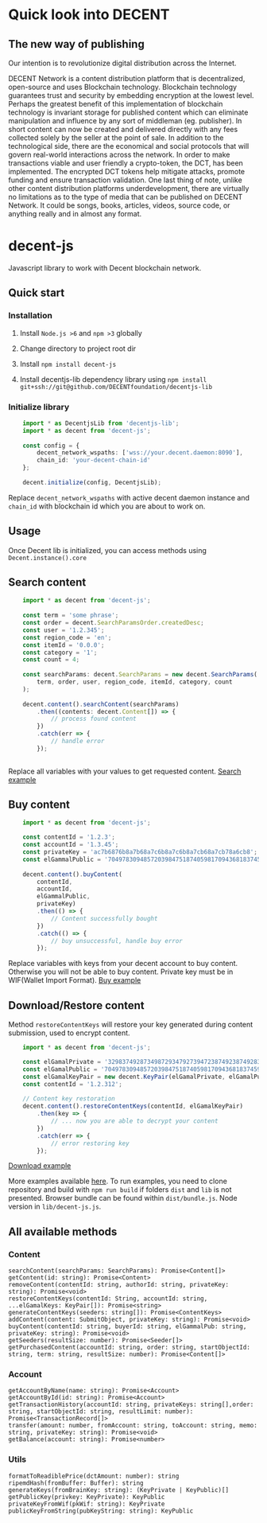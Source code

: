 # Quick look into DECENT

## The new way of publishing

 Our intention is to revolutionize digital distribution across the Internet.

 DECENT Network is a content distribution platform that is decentralized,
 open-source and uses Blockchain technology. Blockchain technology guarantees
 trust and security by embedding encryption at the lowest level.
 Perhaps the greatest benefit of this implementation of blockchain technology
 is invariant storage for published content which can eliminate manipulation
 and influence by any sort of middleman (eg. publisher). In short content can
 now be created and delivered directly with any fees collected solely by
 the seller at the point of sale. In addition to the technological side,
 there are the economical and social protocols that will govern real-world
 interactions across the network. In order to make transactions viable and
 user friendly a crypto-token, the DCT, has been implemented. The encrypted
 DCT tokens help mitigate attacks, promote funding and ensure transaction
 validation. One last thing of note, unlike other content distribution platforms
 underdevelopment, there are virtually no limitations as to the type of media that
 can be published on DECENT Network. It could be songs, books, articles, videos,
 source code, or anything really and in almost any format.


# decent-js

Javascript library to work with Decent blockchain network.


## Quick start

### Installation

 1. Install `Node.js >6` and `npm >3` globally
 
 2. Change directory to project root dir
 
 3. Install `npm install decent-js`
 
 4. Install decentjs-lib dependency library using `npm install git+ssh://git@github.com/DECENTfoundation/decentjs-lib`
 
### Initialize library
    
```typescript
    import * as DecentjsLib from 'decentjs-lib';
    import * as decent from 'decent-js';
    
    const config = {
        decent_network_wspaths: ['wss://your.decent.daemon:8090'],
        chain_id: 'your-decent-chain-id'
    };
        
    decent.initialize(config, DecentjsLib);
```
    
Replace `decent_network_wspaths` with active decent daemon instance and `chain_id` with blockchain id which
you are about to work on.

## Usage

Once Decent lib is initialized, you can access methods using `Decent.instance().core`

## Search content
    
```typescript
    import * as decent from 'decent-js';
       
    const term = 'some phrase';
    const order = decent.SearchParamsOrder.createdDesc;
    const user = '1.2.345';
    const region_code = 'en';
    const itemId = '0.0.0';
    const category = '1';
    const count = 4;
    
    const searchParams: decent.SearchParams = new decent.SearchParams(
        term, order, user, region_code, itemId, category, count
    );
    
    decent.content().searchContent(searchParams)
        .then((contents: decent.Content[]) => {
            // process found content
        })
        .catch(err => {
            // handle error
        });
    
```

Replace all variables with your values to get requested content.
[Search example](https://github.com/DECENTfoundation/decent-js/tree/master/src/examples/SearchContent)


## Buy content

```typescript
    import * as decent from 'decent-js';

    const contentId = '1.2.3';
    const accountId = '1.3.45';
    const privateKey = 'ac7b6876b8a7b68a7c6b8a7c6b8a7cb68a7cb78a6cb8';
    const elGammalPublic = '704978309485720398475187405981709436818374592763459872645';
    
    decent.content().buyContent(
        contentId,
        accountId,
        elGammalPublic,
        privateKey)
        .then(() => {
            // Content successfully bought
        })
        .catch(() => {
            // buy unsuccessful, handle buy error
        });
```
       
Replace variables with keys from your decent account to buy content. Otherwise you will not be 
able to buy content. Private key must be in WIF(Wallet Import Format).
[Buy example](https://github.com/DECENTfoundation/decent-js/tree/master/src/examples/BuyContent)

## Download/Restore content
Method `restoreContentKeys` will restore your key generated during content submission, used to encrypt content. 

```typescript
    import * as decent from 'decent-js';

    const elGamalPrivate = '32983749287349872934792739472387492387492834';
    const elGamalPublic = '704978309485720398475187405981709436818374592763459872645';
    const elGamalKeyPair = new decent.KeyPair(elGamalPrivate, elGamalPublic);
    const contentId = '1.2.312';
    
    // Content key restoration
    decent.content().restoreContentKeys(contentId, elGamalKeyPair)
        .then(key => {
            // ... now you are able to decrypt your content
        })
        .catch(err => {
            // error restoring key
        });
```
        
[Download example](https://github.com/DECENTfoundation/decent-js/tree/master/src/examples/DownloadContent)

More examples available [here](https://github.com/DECENTfoundation/decent-js/tree/master/src/examples).
To run examples, you need to clone repository and build with `npm run build` if folders `dist` and `lib` is not presented. Browser bundle can be found 
within `dist/bundle.js`. Node version in `lib/decent-js.js`.

## All available methods

### Content

    searchContent(searchParams: SearchParams): Promise<Content[]> 
    getContent(id: string): Promise<Content> 
    removeContent(contentId: string, authorId: string, privateKey: string): Promise<void> 
    restoreContentKeys(contentId: String, accountId: string, ...elGamalKeys: KeyPair[]): Promise<string> 
    generateContentKeys(seeders: string[]): Promise<ContentKeys> 
    addContent(content: SubmitObject, privateKey: string): Promise<void> 
    buyContent(contentId: string, buyerId: string, elGammalPub: string, privateKey: string): Promise<void>
    getSeeders(resultSize: number): Promise<Seeder[]>
    getPurchasedContent(accountId: string, order: string, startObjectId: string, term: string, resultSize: number): Promise<Content[]> 
    
### Account

    getAccountByName(name: string): Promise<Account> 
    getAccountById(id: string): Promise<Account> 
    getTransactionHistory(accountId: string, privateKeys: string[],order: string, startObjectId: string, resultLimit: number): Promise<TransactionRecord[]> 
    transfer(amount: number, fromAccount: string, toAccount: string, memo: string, privateKey: string): Promise<void> 
    getBalance(account: string): Promise<number> 

### Utils

    formatToReadiblePrice(dctAmount: number): string
    ripemdHash(fromBuffer: Buffer): string
    generateKeys(fromBrainKey: string): (KeyPrivate | KeyPublic)[]
    getPublicKey(privkey: KeyPrivate): KeyPublic
    privateKeyFromWif(pkWif: string): KeyPrivate
    publicKeyFromString(pubKeyString: string): KeyPublic
    